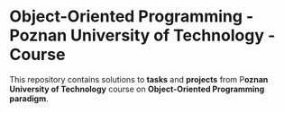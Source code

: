 # Object-Oriented Programming - Poznan University of Technology - Course
This repository contains solutions to **tasks** and **projects** from P**oznan University of Technology** course on **Object-Oriented Programming paradigm**.
